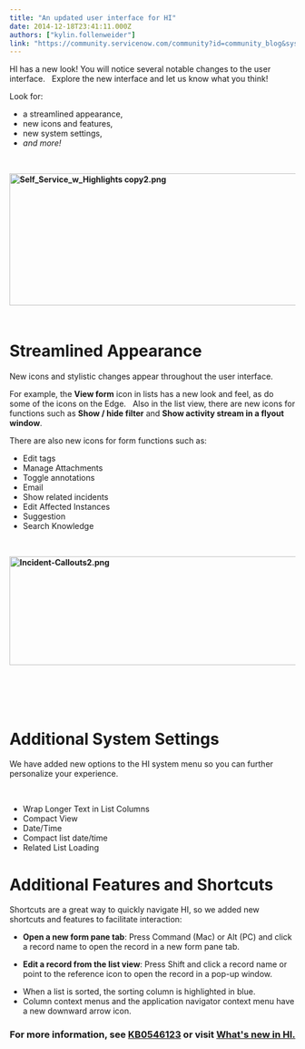 ```yaml
---
title: "An updated user interface for HI"
date: 2014-12-18T23:41:11.000Z
authors: ["kylin.follenweider"]
link: "https://community.servicenow.com/community?id=community_blog&sys_id=861d22e5dbd0dbc01dcaf3231f961971"
---
```

<p>HI has a new look! You will notice several notable changes to the user interface.   Explore the new interface and let us know what you think!</p><p></p><p>Look for:</p><ul><li>a streamlined appearance,</li><li>new icons and features,</li><li>new system settings,</li><li><em>and more!</em></li></ul><p><strong><br/></strong></p><p><strong><img   alt="Self_Service_w_Highlights copy2.png" class="image-0 jive-image" src="830237bddb9c1fc03eb27a9e0f9619f3.iix" style="height: 232px; width: 620px; display: block; margin-left: auto; margin-right: auto;"/></strong><span style="line-height: 1.5em; color: #d1232b; font-size: 12pt;"><strong><br/></strong></span></p><h1><strong>Streamlined Appearance</strong></h1><p>New icons and stylistic changes appear throughout the user interface.</p><p></p><p>For example, the <strong>View form</strong> icon in lists has a new look and feel, as do some of the icons on the Edge.   Also in the list view, there are new icons for functions such as <strong>Show / hide filter</strong> and <strong>Show activity stream in a flyout window</strong>.</p><p></p><p>There are also new icons for form functions such as:</p><ul><li>Edit tags</li><li>Manage Attachments</li><li>Toggle annotations</li><li>Email</li><li>Show related incidents</li><li>Edit Affected Instances</li><li>Suggestion</li><li>Search Knowledge</li></ul><p><strong><br/></strong></p><p><strong><img   alt="Incident-Callouts2.png" class="image-1 jive-image" src="5cf09186db54d304b322f4621f961955.iix" style="height: 191px; width: 620px; display: block; margin-left: auto; margin-right: auto;"/></strong></p><h1><strong><br/></strong></h1><h1><strong>Additional System Settings</strong></h1><p>We have added new options to the HI system menu so you can further personalize your experience.</p><p><strong><br/></strong></p><ul><li>Wrap Longer Text in List Columns</li><li>Compact View</li><li>Date/Time</li><li>Compact list date/time</li><li>Related List Loading</li></ul><p></p><p></p><h1><strong>Additional Features and Shortcuts</strong></h1><p>Shortcuts are a great way to quickly navigate HI, so we added new shortcuts and features to facilitate interaction:</p><p></p><ul><li><strong>Open a new form pane tab</strong>: Press Command (Mac) or Alt (PC) and click a record name to open the record in a new form pane tab.</li><li><p><strong>Edit a record from the list view</strong>: Press Shift and click a record name or point to the reference icon to open the record in a pop-up window.</p></li><li>When a list is sorted, the sorting column is highlighted in blue.</li><li>Column context menus and the application navigator context menu have a new downward arrow icon.</li></ul><p></p><p></p><h3 style="text-align: center;"><strong>For more information, see <a title="i.service-now.com/kb_view.do?sysparm_article=KB0546123" href="https://hi.service-now.com/kb_view.do?sysparm_article=KB0546123">KB0546123</a> or visit </strong><strong><a title="i.service-now.com/kb_view_customer.do?sysparm_article=KB0536942" href="https://hi.service-now.com/kb_view_customer.do?sysparm_article=KB0536942">What's new in HI.</a></strong></h3>
